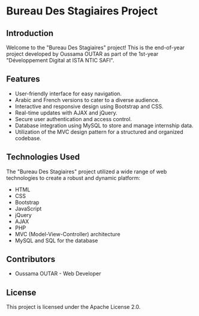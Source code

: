 # Bureau Des Stagiaires Project

## Introduction

Welcome to the "Bureau Des Stagiaires" project! This is the end-of-year project developed by Oussama OUTAR as part of the 1st-year "Développement Digital at ISTA NTIC SAFI".


## Features

- User-friendly interface for easy navigation.
- Arabic and French versions to cater to a diverse audience.
- Interactive and responsive design using Bootstrap and CSS.
- Real-time updates with AJAX and jQuery.
- Secure user authentication and access control.
- Database integration using MySQL to store and manage internship data.
- Utilization of the MVC design pattern for a structured and organized codebase.


## Technologies Used

The "Bureau Des Stagiaires" project utilized a wide range of web technologies to create a robust and dynamic platform:

- HTML
- CSS
- Bootstrap
- JavaScript
- jQuery
- AJAX
- PHP
- MVC (Model-View-Controller) architecture
- MySQL and SQL for the database

## Contributors

- Oussama OUTAR - Web Developer


## License

This project is licensed under the Apache License 2.0.
